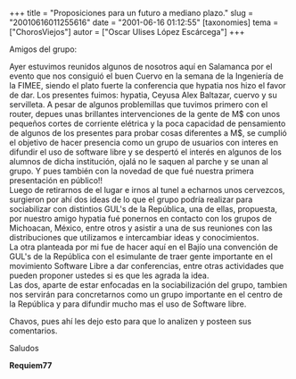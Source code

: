 +++
title = "Proposiciones para un futuro a mediano plazo."
slug = "20010616011255616"
date = "2001-06-16 01:12:55"
[taxonomies]
tema = ["ChorosViejos"]
autor = ["Oscar Ulises López Escárcega"]
+++

Amigos del grupo:  
  
Ayer estuvimos reunidos algunos de nosotros aquí en Salamanca por el
evento que nos consiguió el buen Cuervo en la semana de la Ingeniería de
la FIMEE, siendo el plato fuerte la conferencia que hypatia nos hizo el
favor de dar. Los presentes fuimos: hypatia, Ceyusa Alex Baltazar,
cuervo y su servilleta. A pesar de algunos problemillas que tuvimos
primero con el router, depues unas brillantes intervenciones de la gente
de M$ con unos pequeños cortes de corriente elétrica y la poca capacidad
de pensamiento de algunos de los presentes para probar cosas diferentes
a M$, se cumplió el objetivo de hacer presencia como un grupo de
usuarios con interes en difundir el uso de software libre y se despertó
el interés en algunos de los alumnos de dicha institución, ojalá no le
saquen al parche y se unan al grupo. Y pues también con la novedad de
que fué nuestra primera presentación en público!!  
Luego de retirarnos de el lugar e irnos al tunel a echarnos unos
cervezcos, surgieron por ahí dos ideas de lo que el grupo podría
realizar para sociabilizar con distintios GUL's de la República, una de
ellas, propuesta, por nuestro amigo hypatia fué ponernos en contacto con
los grupos de Michoacan, México, entre otros y asistir a una de sus
reuniones con las distribuciones que utilizamos e intercambiar ideas y
conocimientos.  
La otra planteada por mi fue de hacer aquí en el Bajío una convención de
GUL's de la República con el esimulante de traer gente importante en el
movimiento Software Libre a dar conferencias, entre otras actividades
que pueden proponer ustedes si es que les agrada la idea.  
Las dos, aparte de estar enfocadas en la sociabilización del grupo,
tambien nos servirán para concretarnos como un grupo importante en el
centro de la República y para difundir mucho mas el uso de Software
libre.  
  
Chavos, pues ahí les dejo esto para que lo analizen y posteen sus
comentarios.  
  
Saludos  
  
**Requiem77**

